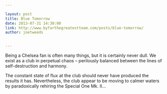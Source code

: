 ```yaml
---

layout: post
title: Blue Tomorrow
date: 2013-07-31 14:30:00
link: http://www.byfarthegreatestteam.com/posts/blue-tomorrow/
author: joetweeds

 
---
```

 
<p>Being a Chelsea fan is often many things, but it is certainly never dull. We exist as a club in perpetual chaos – perilously balanced between the lines of self-destruction and harmony.</p>

<p>The constant state of flux at the club should never have produced the results it has. Nevertheless, the club appear to be moving to calmer waters by paradoxically rehiring the Special One Mk. II...</p>